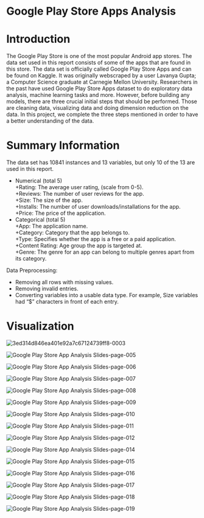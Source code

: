 # Google Play Store Apps Analysis
# Introduction
The Google Play Store is one of the most popular Android app stores. The data set used in this report consists of some of the apps that are found in this store. The data set is officially called Google Play Store Apps and can be found on Kaggle. It was originally webscraped by a user Lavanya Gupta; a Computer Science graduate at Carnegie Mellon University. Researchers in the past have used Google Play Store Apps dataset to do exploratory data analysis, machine learning tasks and more. However, before building any models, there are three crucial initial steps that should be performed. Those are cleaning data, visualizing data and doing dimension reduction on the data. In this project, we complete the three steps mentioned in order to have a better understanding of the data.  
# Summary Information
 The data set has 10841 instances and 13 variables, but only 10 of the 13 are used in this report.  
* Numerical (total 5)  
+Rating: The average user rating, (scale from 0-5).  
+Reviews: The number of user reviews for the app.  
+Size: The size of the app.  
+Installs: The number of user downloads/installations for the app.  
+Price: The price of the application.    
* Categorical (total 5)  
+App: The application name.  
+Category: Category that the app belongs to.  
+Type: Specifies whether the app is a free or a paid application.  
+Content Rating: Age group the app is targeted at.  
+Genre: The genre for an app can belong to multiple genres apart from its category.  
  
Data Preprocessing:
* Removing all rows with missing values.
* Removing invalid entries.
* Converting variables into a usable data type. For example, Size variables had “$” characters in front of each entry. 
# Visualization
![3ed314d846ea401e92a7c67124739ff8-0003](https://user-images.githubusercontent.com/34051678/171974802-b611df16-2b3d-43b5-89bc-2c17dfd01514.jpg)

![Google Play Store App Analysis Slides-page-005](https://user-images.githubusercontent.com/34051678/171975965-549e19be-1271-4a55-be93-a6b287968a53.jpg)

![Google Play Store App Analysis Slides-page-006](https://user-images.githubusercontent.com/34051678/171975987-3101df67-947c-43ed-9ba5-d759d3754ba6.jpg)

![Google Play Store App Analysis Slides-page-007](https://user-images.githubusercontent.com/34051678/171976004-beeccc22-5aee-46eb-b498-7e08dbf86993.jpg)

![Google Play Store App Analysis Slides-page-008](https://user-images.githubusercontent.com/34051678/171976011-9c4b36e4-9c41-4a00-89fd-e25fa94e7484.jpg)

![Google Play Store App Analysis Slides-page-009](https://user-images.githubusercontent.com/34051678/171976015-df9294a8-02fd-4e7e-8c56-58d4598c5d8b.jpg)

![Google Play Store App Analysis Slides-page-010](https://user-images.githubusercontent.com/34051678/171976019-ec071a28-adea-4d8e-ac4f-17d3e62ab8e2.jpg)

![Google Play Store App Analysis Slides-page-011](https://user-images.githubusercontent.com/34051678/171976030-336c210e-bd5c-4a05-844d-02b6ddbf5d55.jpg)

![Google Play Store App Analysis Slides-page-012](https://user-images.githubusercontent.com/34051678/171976038-11d09d74-6e22-43ad-8b19-991072473f42.jpg)

![Google Play Store App Analysis Slides-page-014](https://user-images.githubusercontent.com/34051678/171976047-c88322b9-2e90-4eba-87bc-e51c3ab3e6e4.jpg)

![Google Play Store App Analysis Slides-page-015](https://user-images.githubusercontent.com/34051678/171976054-14ce1fd6-8e47-4316-8283-9bccc472108c.jpg)

![Google Play Store App Analysis Slides-page-016](https://user-images.githubusercontent.com/34051678/171976061-e3cec9a6-87db-475d-ba7f-79d0009fb75c.jpg)

![Google Play Store App Analysis Slides-page-017](https://user-images.githubusercontent.com/34051678/171976065-02fe9bb9-76a7-49e3-a0ca-afaf82b82946.jpg)

![Google Play Store App Analysis Slides-page-018](https://user-images.githubusercontent.com/34051678/171976069-cc2c62b2-521f-45c6-bff9-6b7bba6d57fa.jpg)

![Google Play Store App Analysis Slides-page-019](https://user-images.githubusercontent.com/34051678/171976076-b1272b60-d273-4c6e-bdb0-9d3fc67d7214.jpg)


